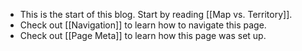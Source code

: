 - This is the start of this blog. Start by reading  [[Map vs. Territory]].
- Check out [[Navigation]] to learn how to navigate this page.
- Check out [[Page Meta]] to learn how this page was set up.